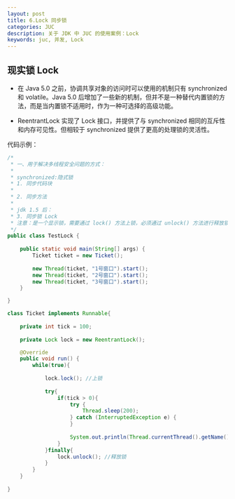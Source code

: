 ```yaml
---
layout: post
title: 6.Lock 同步锁
categories: JUC
description: 关于 JDK 中 JUC 的使用案例：Lock 
keywords: juc, 并发, Lock 
---
```


## 现实锁 Lock 

- 在 Java 5.0 之前，协调共享对象的访问时可以使用的机制只有 synchronized 和 volatile。Java 5.0 后增加了一些新的机制，但并不是一种替代内置锁的方法，而是当内置锁不适用时，作为一种可选择的高级功能。


- ReentrantLock 实现了 Lock 接口，并提供了与 synchronized 相同的互斥性和内存可见性。但相较于 synchronized 提供了更高的处理锁的灵活性。


代码示例：

````java
/*
 * 一、用于解决多线程安全问题的方式：
 * 
 * synchronized:隐式锁
 * 1. 同步代码块
 * 
 * 2. 同步方法
 * 
 * jdk 1.5 后：
 * 3. 同步锁 Lock
 * 注意：是一个显示锁，需要通过 lock() 方法上锁，必须通过 unlock() 方法进行释放锁
 */
public class TestLock {
	
	public static void main(String[] args) {
		Ticket ticket = new Ticket();
		
		new Thread(ticket, "1号窗口").start();
		new Thread(ticket, "2号窗口").start();
		new Thread(ticket, "3号窗口").start();
	}

}

class Ticket implements Runnable{
	
	private int tick = 100;
	
	private Lock lock = new ReentrantLock();

	@Override
	public void run() {
		while(true){
			
			lock.lock(); //上锁
			
			try{
				if(tick > 0){
					try {
						Thread.sleep(200);
					} catch (InterruptedException e) {
					}
					
					System.out.println(Thread.currentThread().getName() + " 完成售票，余票为：" + --tick);
				}
			}finally{
				lock.unlock(); //释放锁
			}
		}
	}
	
}
````



